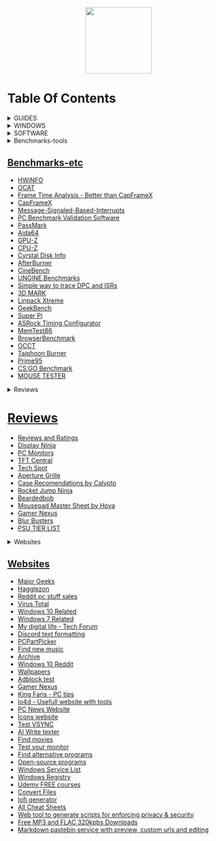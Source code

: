 <p align="center">
  <img style="width:150px;" src="https://cdn.discordapp.com/attachments/556963306259218434/796045315206938634/Logotipo_Final.png" />
</p>

# Table Of Contents

<details>

<summary>GUIDES</summary>
<br>

<ul>
    <li><a href="https://github.com/amitxv/EVA">EVA - Windows oriented performance, privacy and latency tuning guide</a></li>
    <li><a href="https://docs.google.com/document/d/1c2-lUJq74wuYK1WrA_bIvgb89dUN0sj8-hO3vqmrau4">Latency Guide by Calypto</a></li>
    <li><a href="https://docs.google.com/document/d/14ma-_Os3rNzio85yBemD-YSpF_1z75mZJz1UdzmW8GE">Nvidia GPU Overclock Guide by Cancerogeno</a></li>
    <li><a href="https://blurbusters.com/gsync/gsync101-input-lag-tests-and-settings/">Guide about G-SYNC</a></li>
    <li><a href="https://docs.google.com/document/d/1sZ8ctpR3azpD9GqYz1KXbdCBjJ31eNCY0G4GT3u3sKI">Keb's Windows 7 UEFI Only install guide</a></li>
    <li><a href="https://github.com/integralfx/MemTestHelper/blob/oc-guide/DDR4%20OC%20Guide.md">Ram Overclock Guide</a></li>
    <li><a href="https://djdallmann.github.io/GamingPCSetup/">Timecard Windows Tweaking Guide & Research</a></li>
    <li><a href="https://docs.google.com/document/d/17RLekr2-Z2KwbmkTSvq7QKcoC2UDxcq4yS3IWrLYrfg/">Properly Installing an Nvidia Driver</a></li>
    <li><a href="https://docs.google.com/spreadsheets/d/1Jw3lfH0uRFXMxnFGdpNfRpVvrQN-MVwaE0HSKoj-Xag">Ryzen Grub List by imribiy</a></li>
    <li><a href="https://github.com/DepriFromEarth/hdd-survival-guide">HDD Surival guide by Depri</a></li>
    <li><a href="https://www.computerworld.com/article/3199077/windows-10-a-guide-to-the-updates.html">Windows 10: A guide to the updates</a></li>
</ul>  

  </details>


<details>

<summary>WINDOWS</summary>
<br>

  <ul>
    <li><a href="https://www.microsoft.com/en-us/software-download">Windows Official ISO Website</a></li>
    <li><a href="https://windowsaddict.ml/readme-genuine-installation-media.html">Genuine Installation Media</a></li>
    <li><a href="https://www.heidoc.net/joomla/technology-science/microsoft/67-microsoft-windows-iso-download-tool">HEIDOC</a></li>
    <li><a href="https://tb.rg-adguard.net/public.php">TECH BENCH</a></li>
    <li><a href="https://the-eye.eu/public/MSDN/">THE EYE</a></li>
    <li><a href="https://www.majorgeeks.com/files/details/universal_mediacreationtool.html">UNIVERSAL MEDIA CREATION TOOL</a></li>
    <li><a href="https://uup.rg-adguard.net/">UNIFIED UPDATE PLATFORM</a></li>
    <li><a href="https://uupdump.net/">DUMP</a></li>
    <li><a href="https://docs.google.com/spreadsheets/d/14-D4tIlFp9APP0OOvQBRXvfLOYC447UygywenX5LXfo">KICH HOAT BAN QUYEN</a></li>
    <li><a href="https://forums.guru3d.com/threads/microsoft-windows-iso-download-tool.407691/">MICROSOFT WINDOWS ISO DOWNLOAD TOOL</a></li>
    <li><a href="https://digitalrivermirror.com/">DIGITAL RIVER - FOR WINDOWS 7</a></li>
    <li><a href="https://github.com/pbatard/Fido">FIDO - RETAIL WINDOWS ISO DOWNLOAD SCRIPT</a></li>
    <li><a href="https://isofiles.bd581e55.workers.dev/">UNTOUCHED WINDOWS ISOS 1</a></li>
    <li><a href="https://soft.uclv.edu.cu/Microsoft/">UNTOUCHED WINDOWS ISOS 2</a></li>
    <li><a href="https://files.dog/MSDN/">UNTOUCHED WINDOWS ISOS 3</a></li>
    <li><a href="https://files.rg-adguard.net/version/f0bd8307-d897-ef77-dbd6-216fefbe94c5?lang=en-us">WINDOWS HASH CHECK</a></li>
    <li><a href="https://www.heidoc.net/php/myvsdump.php">WINDOWS HASH CHECK 2</a></li>
    <li><a href="https://msdn.su/downloads/operating-systems">WINDOWS HASH CHECK 3</a></li>
    <li><a href="https://genuine-iso-verifier.weebly.com">WINDOWS HASH CHECK 4</a></li>
    <li><a href="https://ameliorated.info">Debloated windows 10 and open source</a></li>
    <li><a href="https://atlasos.net/">AtlasOS - Open Source Windows version designed for gamers</a></li>
    <li><a href="https://www.allkeyshop.com/blog/catalogue/search-windows/">Buy Windows Keys</a></li>
    <li><a href="https://github.com/kkkgo/KMS_VL_ALL">Activate windows for free 1</a></li>
    <li><a href="https://github.com/massgravel/Microsoft-Activation-Scripts">Activate windows for free 2</a></li>
    <li><a href="https://www.ventoy.net/en/index.html">VENTOY - Bootable USB</li>
    <li><a href="http://rufus.ie/en/">Rufus - Bootable USB</a></li>
    
</ul>  
 
  </details>
  

  
<details>

<summary>SOFTWARE</summary>
<br>

 <ul>
   
    <li><a href="https://www.7-zip.org/">7-ZIP - A file archiver, better than winrar</a></li>
   
    <li><a href="https://geekuninstaller.com/">Geek Uninstaller - it's better than the windows one</li>
      
    <li><a href="https://www.snappy-driver-installer.org/">Snappy Driver Installer Origin - Get all your pc drivers</li>
      
    <li><a href="https://www.vmware.com/products/workstation-pro/workstation-pro-evaluation.html">VMWARE WORKSTATION 16 PRO</li> `KEY: ZF3R0-FHED2-M80TY-8QYGC-NPKYF`
      
    <li><a href="https://github.com/Open-Shell/Open-Shell-Menu">OpenShell - Open Source Windows Start Menu Replace</li>
      
    <li><a href="https://www.startisback.com/">StartIsBack - Windows Start Menu Replace</li>
      
    <li><a href="https://www.nirsoft.net/utils/registry_changes_view.html/">REGISTRY CHANGES VIEW - View registry modifications</a></li>
   
    <li><a href="https://www.voidtools.com/">EVERYTHING - Windows search replace</li>
      
    <li><a href="https://forums.guru3d.com/threads/nvslimmer-nvidia-driver-slimming-utility.423072/">NVSLIMMER - Debloat Nvidia Drivers</li>
      
    <li><a href="https://www.techpowerup.com/download/techpowerup-nvcleanstall">NVCLEANSTALL - Debloat Nvidia Drivers</a></li>
   
    <li><a href="https://winaero.com/">WIN AERO - Basic application to tweak windows</li>
      
    <li><a href="https://github.com/M2Team/NSudo">NSUDO - System Administration Toolkit</a></li>
   
    <li><a href="https://www.sordum.org/9416/powerrun-v1-4-run-with-highest-privileges/">POWER RUN - System Administration Toolkit</li>
      
    <li><a href="https://notepad-plus-plus.org/downloads/">NOTEPAD++ - Better than windows stock notepad</li>
      
    <li><a href="https://forums.guru3d.com/threads/windows-power-plan-settings-explorer-utility.416058/">POWER SETTINGS EXPLORER - See all power plan settings</a></li>
   
    <li><a href="https://www.wagnardsoft.com/display-driver-uninstaller-ddu-">DISPLAY DRIVER UNINSTALLER</a></li>
   
    <li><a href="https://www.qbittorrent.org/download.php">qBITTORRENT</a></li>
   
    <li><a href="https://www.libreoffice.org/">LIBREOFFICE</li>
      
    <li><a href="https://parsec.app/">PARSEC -  Remote desktop</li>
      
    <li><a href="https://rustdesk.com/">RUST DESK - Open source remote desktop</li>
      
    <li><a href="https://www.workspacer.org/">WORKSPACER - A tiling window manager for Windows 10</li>
      
    <li><a href="https://docs.microsoft.com/en-us/sysinternals/downloads/autoruns">AUTORUNS - Startup monitor</li>
      
    <li><a href="https://ninite.com/">NINITE - Install and Update All Your Programs at Once</li>
      
    <li><a href="https://github.com/abbodi1406/vcredist">VISUAL C++ - All-in-One</li>
      
    <li><a href="https://github.com/Codeusa/SteamCleaner">STEAM CLEANER</li>
      
    <li><a href="https://www.majorgeeks.com/files/details/easybcd.html">EASY BCD - Manage your boot loader</li>
      
    <li><a href="https://dmde.com/">DMDE - Disk recovery utility</li>
      
    <li><a href="https://www.sordum.org/8478/reg-converter-v1-2/">REG CONVERTER - Convert reg files to bat or vbs</li>
      
    <li><a href="https://gitlab.com/CalcProgrammer1/OpenRGB">OPEN RGB - lighting control that doesn't depend on manufacturer software</a></li>
   
    <li><a href="https://mechvibes.com/">MECH VIBES - Change the sound of your keyboard into anything</li>
      
    <li><a href="https://www.codesector.com/teracopy">TERA COPY - Copy your files faster and more securely</li>
      
    <li><a href="https://dban.org/">DBAN - Free Open-Source Data Wiping</li>
      
    <li><a href="https://www.uwe-sieber.de/usbtreeview_e.html">USB TREE VIEW</li>
      
    <li><a href="https://github.com/henrypp/simplewall">SIMPLEWALL - Simple tool to configure Windows Filtering Platform which can configure network activity on your computer.</li>
      
    <li><a href="https://github.com/demberto/EzUnlock">EZ UNLOCK - An open source alternative to and inspired by IOBit Unlocker</li>
      
    <li><a href="https://github.com/iXab3r/MicSwitch">MIC SWITCH - Tool which allows you to mute/unmute using a predefined system-wide hotkey</li>
      
    <li><a href="https://th-ch.github.io/youtube-music/">YouTube Music Desktop App with built-in ad blocker and downloader</li>
      
    <li><a href="https://github.com/martinet101/WingetUI">WIN GET UI- A package manager for Winget and Scoop</li>
      
    <li><a href="https://github.com/yt-dlp/yt-dlp">YT DLP - Download videos from YouTube</li>
      
    <li><a href="https://github.com/Shabinder/SpotiFlyer">SPOTI FLYER - Music Downloader ,supports Spotify, Youtube, Gaana, Jio-Saavn and SoundCloud</li>
      
    <li><a href="https://www.winreducer.net/">WIN REDUCER - Customize and create your own Windows image</li>
      
    <li><a href="https://www.ntlite.com/">NTLITE - Customize and create your own Windows image</li>
      
    <li><a href=""></li>
      
    <li><a href=""></li>
      
    <li><a href=""></li>

  </ul>


</details>


<details>

<summary>Benchmarks-tools</summary>
<br>

 <ul>
    <li><a href=""></li>
    <li><a href=""></li>
    <li><a href=""></li>
    <li><a href=""></li>
    <li><a href=""></li>
    <li><a href=""></li>
    <li><a href=""></li>
    <li><a href=""></li>
    <li><a href=""></li>
    <li><a href=""></li>
    <li><a href=""></li>
    <li><a href=""></li>
    <li><a href=""></li>
    <li><a href=""></li>
    <li><a href=""></li>
    <li><a href=""></li>
    <li><a href=""></li>
    <li><a href=""></li>
    <li><a href=""></li>
    <li><a href=""></li>
    
  </ul>


</details>

## Benchmarks-etc

- [HWiNFO](https://www.hwinfo.com/)
- [OCAT](https://gpuopen.com/ocat/)
- [Frame Time Analysis - Better than CapFrameX](https://boringboredom.github.io/Frame-Time-Analysis/)
- [CapFrameX](https://github.com/CXWorld/CapFrameX)
- [Message-Signaled-Based-Interrupts](https://forums.guru3d.com/threads/windows-line-based-vs-message-signaled-based-interrupts-msi-tool.378044/)
- [PC Benchmark Validation Software](https://benchmate.org/)
- [PassMark](https://www.passmark.com/products/performancetest)
- [Aida64](https://www.aida64.com/)
- [GPU-Z](https://www.techpowerup.com/gpuz/)
- [CPU-Z](https://www.cpuid.com/softwares/cpu-z.html)
- [Cyrstal Disk Info](https://crystalmark.info/en/software/crystaldiskinfo)
- [AfterBurner](https://www.msi.com/Landing/afterburner/graphics-cards)
- [CineBench](https://www.maxon.net/en/cinebench)
- [UNGINE Benchmarks](https://benchmark.unigine.com/)
- [Simple way to trace DPC and ISRs](https://forums.guru3d.com/threads/simple-way-to-trace-dpcs-and-isrs.423884/)
- [3D MARK](https://store.steampowered.com/app/223850/3DMark)
- [Linpack Xtreme](https://www.techpowerup.com/download/linpack-xtreme/)
- [GeekBench](https://www.geekbench.com/index.html)
- [Super Pi](https://www.techpowerup.com/download/super-pi/)
- [ASRock Timing Configurator](https://download.asrock.com/Utility/Formula/TimingConfigurator(v4.0.4).zip)
- [MemTest86](https://www.memtest86.com/)
- [BrowserBenchmark](https://browserbench.org/)
- [OCCT](https://www.ocbase.com/)
- [Taiphoon Burner](http://www.softnology.biz/files.html)
- [Prime95](https://prime95.en.lo4d.com/windows)
- [CS:GO Benchmark](https://github.com/samisalreadytaken/csgo-benchmark)
- [MOUSE TESTER](https://www.overclock.net/threads/mousetester-software-reloaded.1590569/)


<details>

<summary>Reviews</summary>
<br>

 <ul>
    <li><a href=""></li>
    <li><a href=""></li>
    <li><a href=""></li>
    <li><a href=""></li>
    <li><a href=""></li>
    <li><a href=""></li>
    <li><a href=""></li>
    <li><a href=""></li>
    <li><a href=""></li>
    <li><a href=""></li>
    <li><a href=""></li>
    <li><a href=""></li>
    <li><a href=""></li>
    <li><a href=""></li>
    <li><a href=""></li>
    <li><a href=""></li>
    <li><a href=""></li>
    <li><a href=""></li>
    <li><a href=""></li>
    <li><a href=""></li>
    
  </ul>


</details>


# Reviews

- [Reviews and Ratings](https://www.rtings.com/)
- [Display Ninja](https://www.displayninja.com/)
- [PC Monitors](https://pcmonitors.info/)
- [TFT Central](https://www.tftcentral.co.uk/)
- [Tech Spot](https://www.techspot.com/)
- [Aperture Grille](https://www.aperturegrille.com/)
- [Case Recomendations by Calypto](https://docs.google.com/spreadsheets/d/14Kt2cAn8a7j2sGXiPGt4GcxpR3RXVcDAx9R5c2M8680)
- [Rocket Jump Ninja](https://www.rocketjumpninja.com/)
- [Beardedbob](https://www.beardedbob.com/)
- [Mousepad Master Sheet by Hoya](https://docs.google.com/spreadsheets/d/1RAnmZxDNduaGV8kB-GCvZ0MO6d9-0j9jmrU2f8dp0Ww)
- [Gamer Nexus](https://www.gamersnexus.net/)
- [Blur Busters](https://blurbusters.com/)
- [PSU TIER LIST](https://cultists.network/140/psu-tier-list/)

<details>

<summary>Websites</summary>
<br>

 <ul>
    <li><a href=""></li>
    <li><a href=""></li>
    <li><a href=""></li>
    <li><a href=""></li>
    <li><a href=""></li>
    <li><a href=""></li>
    <li><a href=""></li>
    <li><a href=""></li>
    <li><a href=""></li>
    <li><a href=""></li>
    <li><a href=""></li>
    <li><a href=""></li>
    <li><a href=""></li>
    <li><a href=""></li>
    <li><a href=""></li>
    <li><a href=""></li>
    <li><a href=""></li>
    <li><a href=""></li>
    <li><a href=""></li>
    <li><a href=""></li>
    
  </ul>


</details>

## Websites

- [Major Geeks](https://www.majorgeeks.com/)
- [Hagglezon](https://www.hagglezon.com/)
- [Reddit pc stuff sales](https://www.reddit.com/r/buildapcsales/)
- [Virus Total](https://www.virustotal.com/gui/home/upload)
- [Windows 10 Related](https://www.tenforums.com/)
- [Windows 7 Related](https://www.sevenforums.com/)
- [My digital life - Tech Forum](https://forums.mydigitallife.net/)
- [Discord text formatting](https://www.writebots.com/discord-text-formatting)
- [PCPartPicker](https://pcpartpicker.com/)
- [Find new music](https://everynoise.com/)
- [Archive](https://archive.org/)
- [Windows 10 Reddit](https://www.reddit.com/r/Windows10/)
- [Wallpapers](https://wallhaven.cc/)
- [Adblock test](https://adblock-tester.com/)
- [Gamer Nexus](https://www.gamersnexus.net/)
- [King Faris - PC tips](https://kingfaris.co.uk/)
- [lo4d - Usefull website with tools](https://www.lo4d.com/)
- [PC News Website](https://www.tweaktown.com/)
- [Icons website](https://tell.wtf/)
- [Test VSYNC](https://www.vsynctester.com/)
- [AI Write texter](https://shortlyai.com/)
- [Find movies](https://agoodmovietowatch.com/)
- [Test your monitor](https://www.monitortests.com/)
- [Find alternative programs](https://alternativeto.net/)
- [Open-source programs](https://sourceforge.net/)
- [Windows Service List](http://batcmd.com/windows/10/services/)
- [Windows Registry](https://admx.help/)
- [Udemy FREE courses](https://udemyfreecourses.org/)
- [Convert Files](https://tinywow.com/)
- [lofi generator](https://lofigenerator.com/) 
- [All Cheat Sheets](https://overapi.com/)
- [Web tool to generate scripts for enforcing privacy & security](https://privacy.sexy/)
- [Free MP3 and FLAC 320kpbs Downloads](https://free-mp3-download.net/)
- [Markdown pastebin service with preview, custom urls and editing](https://rentry.co/)
